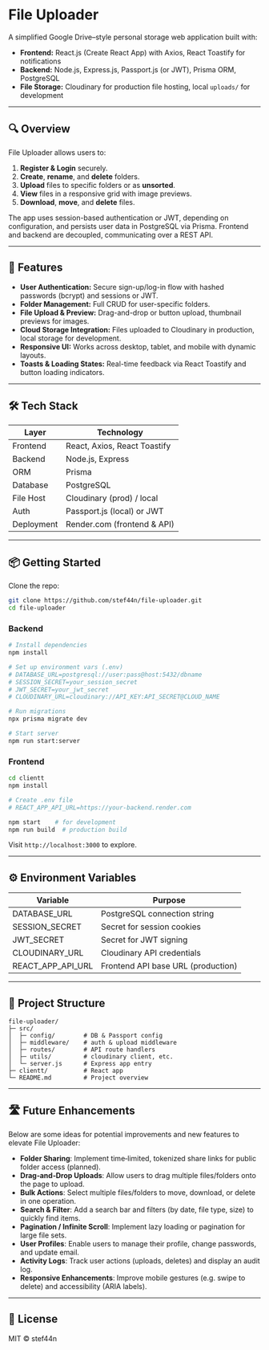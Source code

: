 # File Uploader

A simplified Google Drive–style personal storage web application built with:

-   **Frontend:** React.js (Create React App) with Axios, React Toastify for notifications
-   **Backend:** Node.js, Express.js, Passport.js (or JWT), Prisma ORM, PostgreSQL
-   **File Storage:** Cloudinary for production file hosting, local `uploads/` for development

---

## 🔍 Overview

File Uploader allows users to:

1. **Register & Login** securely.
2. **Create**, **rename**, and **delete** folders.
3. **Upload** files to specific folders or as **unsorted**.
4. **View** files in a responsive grid with image previews.
5. **Download**, **move**, and **delete** files.

The app uses session-based authentication or JWT, depending on configuration, and persists user data in PostgreSQL via Prisma. Frontend and backend are decoupled, communicating over a REST API.

---

## 🚀 Features

-   **User Authentication:** Secure sign-up/log-in flow with hashed passwords (bcrypt) and sessions or JWT.
-   **Folder Management:** Full CRUD for user-specific folders.
-   **File Upload & Preview:** Drag-and-drop or button upload, thumbnail previews for images.
-   **Cloud Storage Integration:** Files uploaded to Cloudinary in production, local storage for development.
-   **Responsive UI:** Works across desktop, tablet, and mobile with dynamic layouts.
-   **Toasts & Loading States:** Real-time feedback via React Toastify and button loading indicators.

---

## 🛠️ Tech Stack

| Layer      | Technology                   |
| ---------- | ---------------------------- |
| Frontend   | React, Axios, React Toastify |
| Backend    | Node.js, Express             |
| ORM        | Prisma                       |
| Database   | PostgreSQL                   |
| File Host  | Cloudinary (prod) / local    |
| Auth       | Passport.js (local) or JWT   |
| Deployment | Render.com (frontend & API)  |

---

## 📦 Getting Started

Clone the repo:

```bash
git clone https://github.com/stef44n/file-uploader.git
cd file-uploader
```

### Backend

```bash
# Install dependencies
npm install

# Set up environment vars (.env)
# DATABASE_URL=postgresql://user:pass@host:5432/dbname
# SESSION_SECRET=your_session_secret
# JWT_SECRET=your_jwt_secret
# CLOUDINARY_URL=cloudinary://API_KEY:API_SECRET@CLOUD_NAME

# Run migrations
npx prisma migrate dev

# Start server
npm run start:server
```

### Frontend

```bash
cd clientt
npm install

# Create .env file
# REACT_APP_API_URL=https://your-backend.render.com

npm start    # for development
npm run build  # production build
```

Visit `http://localhost:3000` to explore.

---

## ⚙️ Environment Variables

| Variable          | Purpose                            |
| ----------------- | ---------------------------------- |
| DATABASE_URL      | PostgreSQL connection string       |
| SESSION_SECRET    | Secret for session cookies         |
| JWT_SECRET        | Secret for JWT signing             |
| CLOUDINARY_URL    | Cloudinary API credentials         |
| REACT_APP_API_URL | Frontend API base URL (production) |

---

## 📁 Project Structure

```
file-uploader/
├─ src/
│  ├─ config/        # DB & Passport config
│  ├─ middleware/    # auth & upload middleware
│  ├─ routes/        # API route handlers
│  ├─ utils/         # cloudinary client, etc.
│  └─ server.js      # Express app entry
├─ clientt/          # React app
└─ README.md         # Project overview
```

---

## 🛣️ Future Enhancements

Below are some ideas for potential improvements and new features to elevate File Uploader:

-   **Folder Sharing**: Implement time‑limited, tokenized share links for public folder access (planned).
-   **Drag‑and‑Drop Uploads**: Allow users to drag multiple files/folders onto the page to upload.
-   **Bulk Actions**: Select multiple files/folders to move, download, or delete in one operation.
-   **Search & Filter**: Add a search bar and filters (by date, file type, size) to quickly find items.
-   **Pagination / Infinite Scroll**: Implement lazy loading or pagination for large file sets.
-   **User Profiles**: Enable users to manage their profile, change passwords, and update email.
-   **Activity Logs**: Track user actions (uploads, deletes) and display an audit log.
-   **Responsive Enhancements**: Improve mobile gestures (e.g. swipe to delete) and accessibility (ARIA labels).

---

## 📝 License

MIT © stef44n
